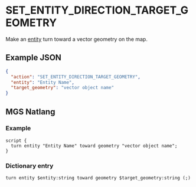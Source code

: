 # SET_ENTITY_DIRECTION_TARGET_GEOMETRY

Make an [entity](../entities) turn toward a vector geometry on the map.

## Example JSON

```json
{
  "action": "SET_ENTITY_DIRECTION_TARGET_GEOMETRY",
  "entity": "Entity Name",
  "target_geometry": "vector object name"
}
```

## MGS Natlang

### Example

```mgs
script {
  turn entity "Entity Name" toward geometry "vector object name";
}
```

### Dictionary entry

```
turn entity $entity:string toward geometry $target_geometry:string (;)
```
